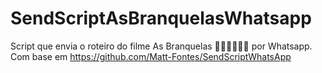 # SendScriptAsBranquelasWhatsapp
Script que envia o roteiro do filme As Branquelas 👱🏻‍♀️👱🏻‍♀️ por Whatsapp. Com base em https://github.com/Matt-Fontes/SendScriptWhatsApp
